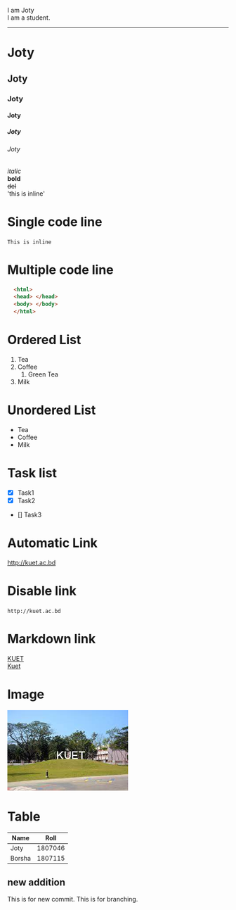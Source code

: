 <!--Markdown tutorial-->
I am Joty  <!--double space for new line-->  
I am a student.
<!--enter diye 3 ta --- dile hr er kaj kore-->
---
# Joty
## Joty
### Joty
#### Joty
##### Joty
###### Joty
_italic_  
__bold__  
~~del~~  
'this is inline'

# Single code line  
`This is inline`

# Multiple code line 
```html
  <html>
  <head> </head>
  <body> </body>
  </html>
```
# Ordered List
1. Tea 
1. Coffee
    1. Green Tea
1. Milk

# Unordered List
- Tea
- Coffee
- Milk

# Task list
- [x] Task1
- [x] Task2
- [] Task3

# Automatic Link
http://kuet.ac.bd

# Disable link
`http://kuet.ac.bd`

# Markdown link
[KUET](http://kuet.ac.bd)  
[Kuet][Website]  


[Website]:http://kuet.ac.bd

# Image
![Image not found](/kuet.jpg)


# Table
| Name | Roll |
|------|-------|
|Joty|1807046|
|Borsha| 1807115|

## new addition
This is for new commit.
This is for branching.
